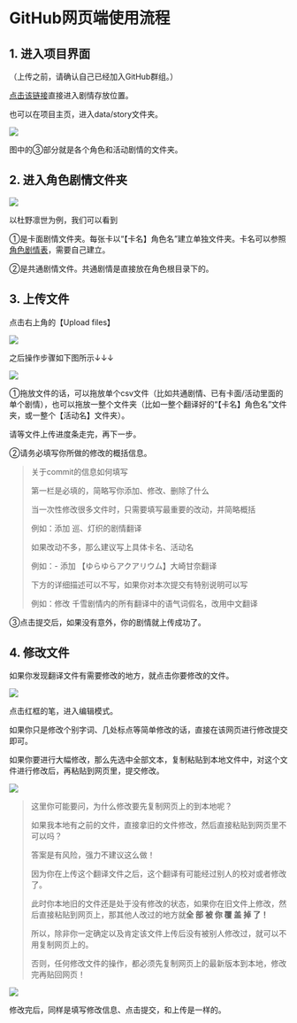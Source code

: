 # GitHub网页端使用流程

## 1. 进入项目界面

（上传之前，请确认自己已经加入GitHub群组。）

[点击该链接](https://github.com/ShinyGroup/SCTranslationData/tree/master/data/story)直接进入剧情存放位置。

也可以在项目主页，进入data/story文件夹。

![](https://cdn.jsdelivr.net/gh/ShinyGroup/SCTranslationData/guide/3-1-1.png)

图中的③部分就是各个角色和活动剧情的文件夹。

## 2. 进入角色剧情文件夹

![](https://cdn.jsdelivr.net/gh/ShinyGroup/SCTranslationData/guide/3-2-1.png)

以杜野凛世为例，我们可以看到

①是卡面剧情文件夹。每张卡以“【卡名】角色名”建立单独文件夹。卡名可以参照[角色剧情表](https://docs.qq.com/sheet/DZmxQUkJXWVV3VWpp)，需要自己建立。

②是共通剧情文件。共通剧情是直接放在角色根目录下的。

## 3. 上传文件

点击右上角的【Upload files】

![](https://cdn.jsdelivr.net/gh/ShinyGroup/SCTranslationData/guide/3-3-1.png)

之后操作步骤如下图所示↓↓↓

![](https://cdn.jsdelivr.net/gh/ShinyGroup/SCTranslationData/guide/3-3-2.png)

①拖放文件的话，可以拖放单个csv文件（比如共通剧情、已有卡面/活动里面的单个剧情），也可以拖放一整个文件夹（比如一整个翻译好的“【卡名】角色名”文件夹，或一整个【活动名】文件夹）。

请等文件上传进度条走完，再下一步。

②请务必填写你所做的修改的概括信息。

> 关于commit的信息如何填写
>
> 第一栏是必填的，简略写你添加、修改、删除了什么
>
> 当一次性修改很多文件时，只需要填写最重要的改动，并简略概括
>
> 例如：添加 巡、灯织的剧情翻译
>
> 如果改动不多，那么建议写上具体卡名、活动名
>
> 例如：- 添加 【ゆらゆらアクアリウム】大崎甘奈翻译
>
> 下方的详细描述可以不写，如果你对本次提交有特别说明可以写
>
> 例如：修改 千雪剧情内的所有翻译中的语气词假名，改用中文翻译

③点击提交后，如果没有意外，你的剧情就上传成功了。

## 4. 修改文件

如果你发现翻译文件有需要修改的地方，就点击你要修改的文件。

![](https://cdn.jsdelivr.net/gh/ShinyGroup/SCTranslationData/guide/3-4-1.png)

点击红框的笔，进入编辑模式。

如果你只是修改个别字词、几处标点等简单修改的话，直接在该网页进行修改提交即可。

如果你要进行大幅修改，那么先选中全部文本，复制粘贴到本地文件中，对这个文件进行修改后，再粘贴到网页里，提交修改。

![](https://cdn.jsdelivr.net/gh/ShinyGroup/SCTranslationData/guide/3-4-2.png)

> 这里你可能要问，为什么修改要先复制网页上的到本地呢？
>
> 如果我本地有之前的文件，直接拿旧的文件修改，然后直接粘贴到网页里不可以吗？
>
> 答案是有风险，强力不建议这么做！
>
> 因为你在上传这个翻译文件之后，这个翻译有可能经过别人的校对或者修改了。
>
> 此时你本地旧的文件还是处于没有修改的状态，如果你在旧文件上修改，然后直接粘贴到网页上，那其他人改过的地方就**全 部 被 你 覆 盖 掉 了！**
>
> 所以，除非你一定确定以及肯定该文件上传后没有被别人修改过，就可以不用复制网页上的。
>
> 否则，任何修改文件的操作，都必须先复制网页上的最新版本到本地，修改完再贴回网页！

![](https://cdn.jsdelivr.net/gh/ShinyGroup/SCTranslationData/guide/3-4-3.png)

修改完后，同样是填写修改信息、点击提交，和上传是一样的。